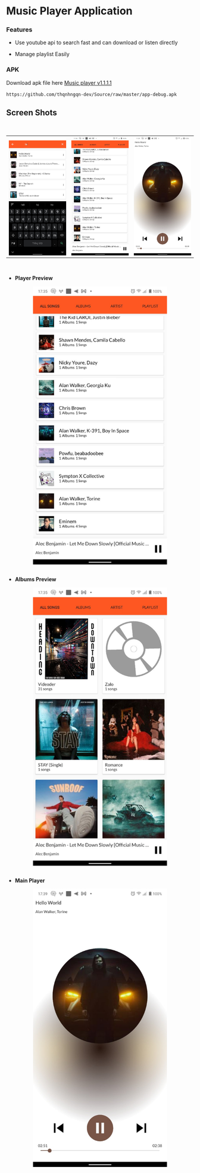 # Music Player Application

### Features

- Use youtube api to search fast and can download or listen directly

- Manage playlist Easily

### APK
Download apk file here [Music player v1.1.1.1](https://github.com/thqnhngqn-dev/Source/raw/master/app-debug.apk)
```
https://github.com/thqnhngqn-dev/Source/raw/master/app-debug.apk
```
## Screen Shots
<br>
<div align="center">
   <table align="center" border="0" >
  <tr>
    <td>
<img width=360
src="https://raw.githubusercontent.com/thqnhngqn-dev/musik-player/master/screenshots/device-2022-11-11-sreach.jpg"/>
       <td><img width=360
src="https://raw.githubusercontent.com/thqnhngqn-dev/musik-player/master/screenshots/device-2022-11-11-player-preview.jpg"/>
    </td>
     <td> <img width=360
src="https://raw.githubusercontent.com/thqnhngqn-dev/musik-player/master/screenshots/device-2022-11-11-main-player.jpg"/></td>
  </table>
  </div>
<br>


- **Player Preview**
<div align="center">
   <table align="center" border="0" >
      <img src="https://raw.githubusercontent.com/thqnhngqn-dev/musik-player/master/screenshots/device-2022-11-11-player-preview.jpg" width=360>
   </table>
</div>

- **Albums Preview**
<div align="center">
   <table align="center" border="0" >
      <img src="https://raw.githubusercontent.com/thqnhngqn-dev/musik-player/master/screenshots/device-2022-11-11-albums.jpg" width=360>
   </table>
</div>

- **Main Player**
<div align="center">
   <table align="center" border="0" >
      <img src="https://raw.githubusercontent.com/thqnhngqn-dev/musik-player/master/screenshots/device-2022-11-11-main-player.jpg" width=360>
   </table>
</div>
